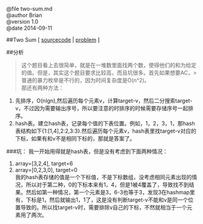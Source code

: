 @file two-sum.md  
@author  Brian  
@version 1.0  
@date 2014-09-11  


##Two Sum [ [sourcecode](../src/TwoSum.cpp) | [problem](https://oj.leetcode.com/problems/two-sum/) ]

##分析
>这个题目看上去很简单，就是在一堆数里面找两个数，使得他们的和为给定的值。但是，其实这个题目要求比较高，而且坑很多。首先如果想要AC，>普通的暴力枚举是不行的，因为时间复杂度是O(n^2)。    
>那还有两种方法：    
1. 先排序，O(nlgn),然后遍历每个元素v，计算target-v，然后二分搜索target-v，不过因为需要输出序号，所以要注意的时排序的时候需要存储序号一起排序。    
2. hash表。建立hash表，记录每个值的下表位置。例如，1，2，3，1，那hash表结构如下{1:[1,4],2:2,3:3}.然后遍历每个元素v，hash表里找target-v对应的下标，如果有和v不是相同下标的，那就是答案了。   

###坑：
我一开始用得就是hash表，但是没有考虑到下面两种情况：    
1. array=[3,2,4], target=6    
2. array=[0,2,3,0], target=0    
我的hash表存储的值是一个下标值，不是下标数组，没考虑相同元素出现的情况，所以对于第二种，0的下标本来有1，4，但是1被4覆盖了，导致找不到结果。然后如第一种情况，第一个元素是3，6-3也等于3，发现3在hashmap里有，下标是1，然后就输出1，1了，这是没有判断target-v不能和v是同一个位置导致的。所以找target-v时，需要排除v自己的下标，不然就相当于一个元素用了两次。   


